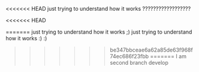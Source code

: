 
<<<<<<< HEAD
just trying to understand how it works ??????????????????

<<<<<<< HEAD

=======
just trying to understand how it works ;)
just trying to understand how it works :) :)

>>>>>>> be347bbceae6a62a85de63f968f74ec686f23fbb
=======
I am second branch
>>>>>>> develop
